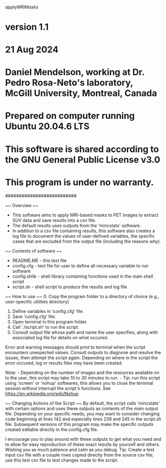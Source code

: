 ###### applyMRIMasks ######
# version 1.1
# 21 Aug 2024
# Daniel Mendelson, working at Dr. Pedro Rosa-Neto's laboratory, McGill University, Montreal, Canada
# Prepared on computer running Ubuntu 20.04.6 LTS
# This software is shared according to the GNU General Public License v3.0
# This program is under no warranty.
##########################

~~ Overview ~~
* This software aims to apply MRI-based masks to PET images to extract SUV data and save results into a csv file.
* The default results uses outputs from the 'mincstats' software.
* In addition to a csv file containing results, this software also creates a log file to document the values of user-defined variables, the specific cases that are excluded from the output file (including the reasons why). 


~~ Contents of software ~~
* README.ME	- this text file
* config.cfg	- text file for user to define all necessary variable to run software
* config.shlib	- shell library containing functions used in the main shell script
* script.sh	- shell script to produce the results and log file   

~~ How to use ~~
0. Copy the program folder to a directory of choice (e.g., user-specific utilities directory)
1. Define variables in 'config.cfg' file.
2. Save 'config.cfg' file.
3. Open terminal in this program folder.
4. Call './script.sh' to run the script.
5. Consult output file whose path and name the user specifies, along with associated log file for details on what occured.

Error and warning messages should print to terminal when the script encounters unexpected values. Consult outputs to diagnose and resolve the issues, then attempt the script again. 
Depending on where in the script the error occured, log or results files may have been created.
 
Note:
	- Depending on the number of images and the resources available on to the user, this script may take 10 to 30 minutes to run. 
	- Tip: run this script using 'screen' or 'nohup' softwares; this allows you to close the terminal session without interrupt the script's functions. See https://en.wikipedia.org/wiki/Nohup
	
	
~~ Changing Actions of the Script ~~
By default, the script calls 'mincstats' with certain options and uses these outputs as contents of the main output file.
Depending on your specific needs, you may want to consider changing code beginning at lines 142 and especially lines 239 and 245 in the script.sh file.
Subsequent versions of this program may make the specific outputs created editable directly in the config.cfg file.


I encourage you to play around with these outputs to get what you need and to allow for easy reproduction of these exact results by yourself and others.
Wishing you as much patience and calm as you debug.	
Tip: Create a test input csv file with a couple rows copied directly from the source csv file; use this test csv file to test changes made to the script.
